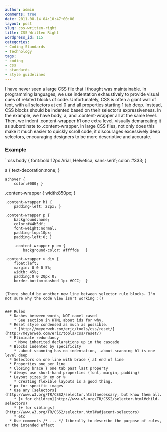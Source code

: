 ```yaml
---
author: admin
comments: true
date: 2011-08-14 04:10:47+00:00
layout: post
slug: css-written-right
title: CSS Written Right
wordpress_id: 115
categories:
- Coding Standards
- Technology
tags:
- coding
- css
- standards
- style guidelines
---
```


I have never seen a large CSS file that I thought was maintainable. In programming languages, we use indentation exhaustively to provide visual cues of related blocks of code. Unfortunately, CSS is often a giant wall of text, with all selectors at col 0 and all properties starting 1 tab deep. Instead, CSS blocks should be indented based on their selector’s expressiveness. In the example, we have body, a, and .content-wrapper all at the same level. Then, we indent .content-wrapper h1 one extra level, visually demarcating it as subordinate to .content-wrapper. In large CSS files, not only does this make it much easier to quickly scroll code, it discourages excessively deep selectors, encouraging designers to be more descriptive and accurate.

### Example

``css
body {
	font:bold 12px Arial, Helvetica, sans-serif;
	color: #333;	}

a {
	text-decoration:none;	}

	a:hover {
		color:#000;	}

.content-wrapper {
	width:850px;	}

	.content-wrapper h1 {
		padding-left: 22px;	}

	.content-wrapper p {
		background:none;
		color:#44b5df;
		font-weight:normal;
		padding-top:10px;
		padding-left:0;	}

		.content-wrapper p em {
			background-color: #ffffde	}

	.content-wrapper > div {
		float:left;
		margin: 0 0 0 5%;
		width: 45%;
		padding:0 0 20px 0;
		border-bottom:dashed 1px #CCC;	}
```

(There should be another new line between selector rule blocks- I'm not sure why the code view isn't working :()


### Rules
  * Dashes between words, NOT camel cased
    * See section in HTML about ids for why.
  * Reset style condensed as much as possible.
    * [http://meyerweb.com/eric/tools/css/reset/](http://meyerweb.com/eric/tools/css/reset/)
  * Eliminate redundancy
    * Move inherited declarations up in the cascade
  * Blocks indented by specificity
    * .about-scanning has no indentation, .about-scanning h1 is one level deep
  * Selectors on one line with brace { at end of line
  * Properties one per line
  * Closing brace } one tab past last property
  * Always use short-hand properties (font, margin, padding)
  * Layout sizes in em or %
    * Creating flexible layouts is a good thing.
  * px for specific images
  * Use any [selectors](http://www.w3.org/TR/CSS2/selector.html)necessary, but know them all.
    * [> for children](http://www.w3.org/TR/CSS2/selector.html#child-selectors)
    * [+ for siblings](http://www.w3.org/TR/CSS2/selector.html#adjacent-selectors)
    * etc
  * Use comments /* ... */ liberally to describe the purpose of rules, or the intended effect
